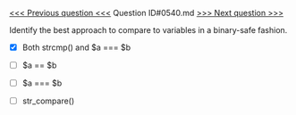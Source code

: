 [<<< Previous question <<<](0539.md)  Question ID#0540.md  [>>> Next question >>>](0541.md) 

Identify the best approach to compare to variables in a binary-safe fashion.

- [x] Both strcmp() and $a === $b

- [ ] $a == $b

- [ ] $a === $b

- [ ] str_compare()

